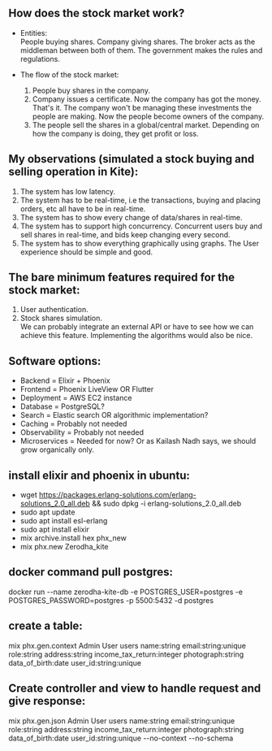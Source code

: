 ## How does the stock market work? 
- Entities:  
People buying shares.
Company giving shares.
The broker acts as the middleman between both of them.
The government makes the rules and regulations.  

- The flow of the stock market:  
  1. People buy shares in the company.
  2. Company issues a certificate. Now the company has got the money. That's it. The company won't be managing these investments the people are making. Now the people become owners of the company.
  3. The people sell the shares in a global/central market. Depending on how the company is doing, they get profit or loss.  
  
## My observations (simulated a stock buying and selling operation in Kite):
1. The system has low latency.
2. The system has to be real-time, i.e the transactions, buying and placing orders, etc all have to be in real-time.
3. The system has to show every change of data/shares in real-time.
4. The system has to support high concurrency. Concurrent users buy and sell shares in real-time, and bids keep changing every second.
5. The system has to show everything graphically using graphs. The User experience should be simple and good.


## The bare minimum features required for the stock market:  
1. User authentication.
2. Stock shares simulation.  
  We can probably integrate an external API or have to see how we can achieve this feature. Implementing the algorithms would also be nice.


## Software options:  
- Backend = Elixir + Phoenix  
- Frontend = Phoenix LiveView OR Flutter  
- Deployment = AWS EC2 instance  
- Database = PostgreSQL?  
- Search = Elastic search OR algorithmic implementation?  
- Caching = Probably not needed  
- Observability = Probably not needed  
- Microservices = Needed for now? Or as Kailash Nadh says, we should grow organically only.


## install elixir and phoenix in ubuntu:  
- wget https://packages.erlang-solutions.com/erlang-solutions_2.0_all.deb && sudo dpkg -i erlang-solutions_2.0_all.deb
- sudo apt update
- sudo apt install esl-erlang
- sudo apt install elixir
- mix archive.install hex phx_new 
- mix phx.new Zerodha_kite

## docker command pull postgres:  
docker run --name zerodha-kite-db -e POSTGRES_USER=postgres -e POSTGRES_PASSWORD=postgres -p 5500:5432 -d postgres  

## create a table:  
mix phx.gen.context Admin User users name:string email:string:unique role:string address:string income_tax_return:integer photograph:string data_of_birth:date user_id:string:unique  

## Create controller and view to handle request and give response:  
mix phx.gen.json Admin User users name:string email:string:unique role:string address:string income_tax_return:integer photograph:string data_of_birth:date user_id:string:unique --no-context --no-schema  

